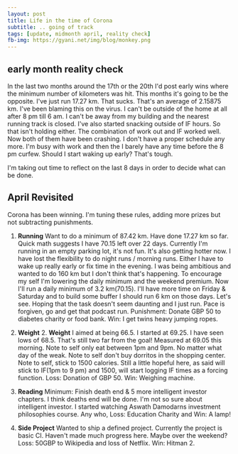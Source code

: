 ```yaml
---
layout: post
title: Life in the time of Corona
subtitle: .. going of track
tags: [update, midmonth april, reality check]
fb-img: https://gyani.net/img/blog/monkey.png
---
```


## early month reality check

In the last two months around the 17th or the 20th I'd post early wins where the minimum number of kilometers was hit. This months it's going to be the opposite. I've just run 17.27 km. That sucks. That's an average of 2.15875 km. I've been blaming this on the virus. I can't be outside of the home at all after 8 pm till 6 am. I can't be away from my building and the nearest running track is closed. I've also started snacking outside of IF hours. So that isn't holding either. The combination of work out and IF worked well. Now both of them have been crashing. I don't have a proper schedule any more. I'm busy with work and then the I barely have any time before the 8 pm curfew.  Should I start waking up early? That's tough.

I'm taking out time to reflect on the last 8 days in order to decide what can be done.

## April Revisited

Corona has been winning. I'm tuning these rules, adding more prizes but not subtracting punishments.

1. **Running** Want to do a minimum of 87.42 km. Have done 17.27 km so far. Quick math suggests I have 70.15 left over 22 days. Currently I'm running in an empty parking lot, it's not fun. It's also getting hotter now. I have lost the flexibility to do night runs / morning runs. Either I have to wake up really early or fix time in the evening. I was being ambitious and wanted to do 160 km but I don't think that's happening. To encourage my self I'm lowering the daily minimum and the weekend premium. Now I'll run a daily minimum of 3.2 km(70.15). I'll have more time on Friday & Saturday and to build some buffer I should run 6 km on those days. Let's see. Hoping that the task doesn't seem daunting and I just run. Pace is forgiven, go and get that podcast run. Punishment: Donate GBP 50 to diabetes charity or food bank. Win: I get twins heavy jumping ropes.

2. **Weight** 2. **Weight** I aimed at being 66.5. I started at 69.25. I have seen lows of 68.5. That's still two far from the goal! Measured at 69.05 this morning. Note to self only eat between 1pm and 9pm. No matter what day of the weak. Note to self don't buy dorritos in
the shopping center. Note to self, stick to 1500 calories. Still a little hopeful here, as said will stick to IF(1pm to 9 pm) and 1500, will start logging IF times as a forcing function. Loss: Donation of GBP 50. Win: Weighing machine.

3. **Reading** Minimum: Finish death end & 5 more intelligent investor chapters. I think deaths end will be done. I'm not so sure about intelligent investor. I started watching Aswath Damodarns investment philosophies course. Any who, Loss: Education Charity and Win: A lamp!

4. **Side Project** Wanted to ship a defined project. Currently the project is basic CI. Haven't made much progress here. Maybe over the weekend? Loss: 50GBP to Wikipedia and loss of Netflix. Win: Hitman 2.